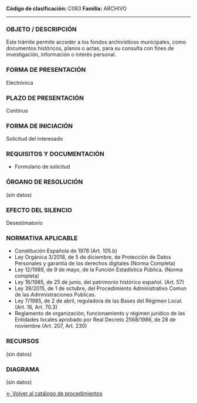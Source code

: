 
**Código de clasificación:** C083
**Familia:** ARCHIVO

---

### OBJETO / DESCRIPCIÓN

Este trámite permite acceder a los fondos archivísticos municipales, como documentos históricos, planos o actas, para su consulta con fines de investigación, información o interés personal.

### FORMA DE PRESENTACIÓN

Electrónica

### PLAZO DE PRESENTACIÓN

Continuo

### FORMA DE INICIACIÓN

Solicitud del interesado

### REQUISITOS Y DOCUMENTACIÓN

- Formulario de solicitud

### ÓRGANO DE RESOLUCIÓN

(sin datos)

### EFECTO DEL SILENCIO

Desestimatorio

### NORMATIVA APLICABLE

- Constitución Española de 1978 (Art. 105.b)
- Ley Orgánica 3/2018, de 5 de diciembre, de Protección de Datos Personales y garantía de los derechos digitales (Norma Completa)
- Ley 12/1989, de 9 de mayo, de la Función Estadística Pública. (Norma completa)
- Ley 16/1985, de 25 de junio, del patrimonio histórico español. (Art. 57)
- Ley 39/2015, de 1 de octubre, del Procedimiento Administrativo Comun de las Administraciones Publicas. 
- Ley 7/1985, de 2 de abril, reguladora de las Bases del Régimen Local. (Art. 16, Art. 70.3)
- Reglamento de organización, funcionamiento y régimen jurídico de las Entidades locales aprobado por Real Decreto 2568/1986, de 28 de noviembre (Art. 207, Art. 230)

### RECURSOS

(sin datos)

### DIAGRAMA

(sin datos)


[← Volver al catálogo de procedimientos](../buscador.md)